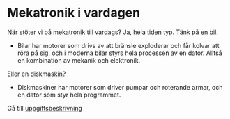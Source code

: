 # Mekatronik i vardagen

När stöter vi på mekatronik till vardags? Ja, hela tiden typ. Tänk på en bil.
- Bilar har motorer som drivs av att bränsle exploderar och får kolvar att röra på sig, och i moderna bilar styrs hela processen av en dator. Alltså en kombination av mekanik och elektronik.

Eller en diskmaskin?
- Diskmaskiner har motorer som driver pumpar och roterande armar, och en dator som styr hela programmet.

Gå till [uppgiftsbeskrivning](uppgift.html)
